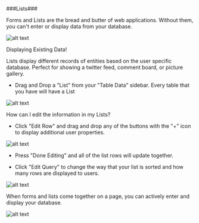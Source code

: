 ###Lists###

Forms and Lists are the bread and butter of web applications. Without them, you can't enter or display data from your database. 

![alt text](http://appcubator.com/static/img/tutorial/Elements_3.png)

Displaying Existing Data! 

Lists display different records of entities based on the user specific database. Perfect for showing a twitter feed, comment board, or picture gallery.

- Drag and Drop a "List" from your "Table Data" sidebar. Every table that you have will have a List 

![alt text](http://appcubator.com/static/img/tutorial/Display_Lists.png)

How can I edit the information in my Lists?

- Click "Edit Row" and drag and drop any of the buttons with the "+" icon to display additional user properties.

![alt text](http://appcubator.com/static/img/tutorial/Edit_Row.png)

- Press "Done Editing" and all of the list rows will update together.

- Click "Edit Query" to change the way that your list is sorted and how many rows are displayed to users. 

![alt text](http://appcubator.com/static/img/tutorial/Edit_Query.png)

When forms and lists come together on a page, you can actively enter and display your database.

![alt text](http://appcubator.com/static/img/tutorial/Forms_Lists.png)